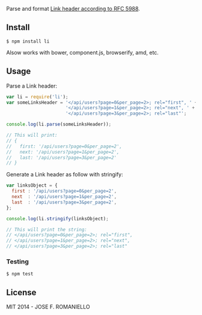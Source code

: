 Parse and format [Link header according to RFC 5988](http://www.w3.org/Protocols/9707-link-header.html).

## Install

    $ npm install li

Alsow works with bower, component.js, browserify, amd, etc.

## Usage

Parse a Link header:

~~~javascript
var li = require('li');
var someLinksHeader = '</api/users?page=0&per_page=2>; rel="first", ' +
                      '</api/users?page=1&per_page=2>; rel="next", ' +
                      '</api/users?page=3&per_page=2>; rel="last"';

console.log(li.parse(someLinksHeader));

// This will print:
// {
//   first: '/api/users?page=0&per_page=2',
//   next: '/api/users?page=1&per_page=2',
//   last: '/api/users?page=3&per_page=2'
// }
~~~

Generate a Link header as follow with stringify:

~~~javascript
var linksObject = {
  first : '/api/users?page=0&per_page=2',
  next  : '/api/users?page=1&per_page=2',
  last  : '/api/users?page=3&per_page=2',
};

console.log(li.stringify(linksObject);

// This will print the string:
// </api/users?page=0&per_page=2>; rel="first",
// </api/users?page=1&per_page=2>; rel="next",
// </api/users?page=3&per_page=2>; rel="last"
~~~

### Testing

    $ npm test

## License

MIT 2014 - JOSE F. ROMANIELLO
